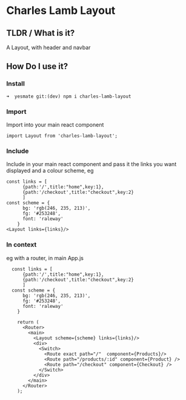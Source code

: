 # Charles Lamb Layout

## TLDR / What is it?

A Layout, with header and navbar

## How Do I use it?

### Install

```
➜  yesmate git:(dev) npm i charles-lamb-layout
```

### Import

Import into your main react component

```
import Layout from 'charles-lamb-layout';
```

### Include

Include in your main react component and pass it the links you want displayed and a colour scheme, eg 

```
const links = [
      {path:'/',title:"home",key:1},
      {path:'/checkout',title:"checkout",key:2}
      ]
const scheme = {
      bg: 'rgb(246, 235, 213)',
      fg: '#253248',
      font: 'raleway'
    }
<Layout links={links}/>
```

### In context

eg with a router, in main App.js

```
  const links = [
      {path:'/',title:"home",key:1},
      {path:'/checkout',title:"checkout",key:2}
      ]
  const scheme = {
      bg: 'rgb(246, 235, 213)',
      fg: '#253248',
      font: 'raleway'
    }

    return (
      <Router>
        <main>
          <Layout scheme={scheme} links={links}/>
          <div>
            <Switch>
              <Route exact path="/"  component={Products}/>
              <Route path="/products/:id" component={Product} />
              <Route path="/checkout" component={Checkout} />
            </Switch>
          </div>
        </main>
      </Router>
    );
```
